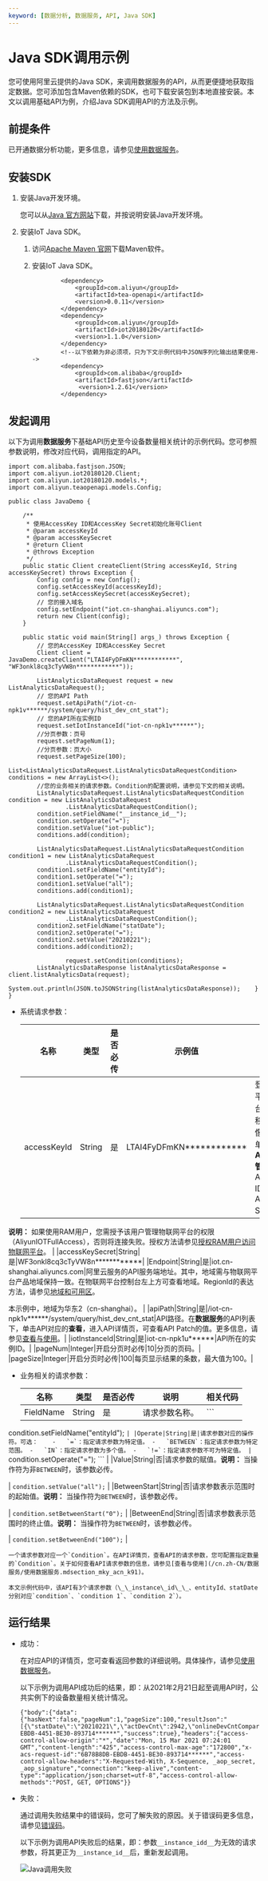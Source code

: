 ```yaml
---
keyword: [数据分析, 数据服务, API, Java SDK]
---
```


# Java SDK调用示例

您可使用阿里云提供的Java SDK，来调用数据服务的API，从而更便捷地获取指定数据。您可添加包含Maven依赖的SDK，也可下载安装包到本地直接安装。本文以调用基础API为例，介绍Java SDK调用API的方法及示例。

## 前提条件

已开通数据分析功能，更多信息，请参见[使用数据服务](/cn.zh-CN/数据服务/使用数据服务.md)。

## 安装SDK

1.  安装Java开发环境。

    您可以从[Java 官方网站](http://developers.sun.com/downloads/)下载，并按说明安装Java开发环境。

2.  安装IoT Java SDK。

    1.  访问[Apache Maven 官网](http://maven.apache.org/)下载Maven软件。

    2.  安装IoT Java SDK。

        ```
                <dependency>
                    <groupId>com.aliyun</groupId>
                    <artifactId>tea-openapi</artifactId>
                    <version>0.0.11</version>
                </dependency>
                <dependency>
                    <groupId>com.aliyun</groupId>
                    <artifactId>iot20180120</artifactId>
                    <version>1.1.0</version>
                </dependency>
                <!--以下依赖为非必须项，只为下文示例代码中JSON序列化输出结果使用-->
                <dependency>    
                    <groupId>com.alibaba</groupId>
                    <artifactId>fastjson</artifactId>
                     <version>1.2.61</version>
                </dependency>
        ```


## 发起调用

以下为调用**数据服务**下基础API历史至今设备数量相关统计的示例代码。您可参照参数说明，修改对应代码，调用指定的API。

```
import com.alibaba.fastjson.JSON;
import com.aliyun.iot20180120.Client;
import com.aliyun.iot20180120.models.*;
import com.aliyun.teaopenapi.models.Config;

public class JavaDemo {

    /**
     * 使用AccessKey ID和AccessKey Secret初始化账号Client
     * @param accessKeyId
     * @param accessKeySecret
     * @return Client
     * @throws Exception
     */
    public static Client createClient(String accessKeyId, String accessKeySecret) throws Exception {
        Config config = new Config();
        config.setAccessKeyId(accessKeyId);
        config.setAccessKeySecret(accessKeySecret);
        // 您的接入域名
        config.setEndpoint("iot.cn-shanghai.aliyuncs.com");
        return new Client(config);
    }

    public static void main(String[] args_) throws Exception {
        // 您的AccessKey ID和AccessKey Secret
        Client client = JavaDemo.createClient("LTAI4FyDFmKN************", "WF3onkl8cq3cTyVW8n************"));

        ListAnalyticsDataRequest request = new ListAnalyticsDataRequest();
        // 您的API Path
        request.setApiPath("/iot-cn-npk1v******/system/query/hist_dev_cnt_stat");
        // 您的API所在实例ID
        request.setIotInstanceId("iot-cn-npk1v******");
        //分页参数：页号
        request.setPageNum(1);
        //分页参数：页大小
        request.setPageSize(100);
        List<ListAnalyticsDataRequest.ListAnalyticsDataRequestCondition> conditions = new ArrayList<>();
        //您的业务相关的请求参数。Condition的配置说明，请参见下文的相关说明。
        ListAnalyticsDataRequest.ListAnalyticsDataRequestCondition condition = new ListAnalyticsDataRequest
                .ListAnalyticsDataRequestCondition();
        condition.setFieldName("__instance_id__");
        condition.setOperate("=");
        condition.setValue("iot-public");
        conditions.add(condition);

        ListAnalyticsDataRequest.ListAnalyticsDataRequestCondition condition1 = new ListAnalyticsDataRequest
                .ListAnalyticsDataRequestCondition();
        condition1.setFieldName("entityId");
        condition1.setOperate("=");
        condition1.setValue("all");
        conditions.add(condition1);

        ListAnalyticsDataRequest.ListAnalyticsDataRequestCondition condition2 = new ListAnalyticsDataRequest
                .ListAnalyticsDataRequestCondition();
        condition2.setFieldName("statDate");
        condition2.setOperate("=");
        condition2.setValue("20210221");
        conditions.add(condition2);

                request.setCondition(conditions);
        ListAnalyticsDataResponse listAnalyticsDataResponse = client.listAnalyticsData(request);
        System.out.println(JSON.toJSONString(listAnalyticsDataResponse));    }
}
```

-   系统请求参数：

    |名称|类型|是否必传|示例值|描述|
    |--|--|----|---|--|
    |accessKeyId|String|是|LTAI4FyDFmKN\*\*\*\*\*\*\*\*\*\*\*\*|登录物联网平台控制台，将鼠标移至账号头像上，然后单击**AccessKey管理**，获取AccessKey ID和AccessKey Secret。

**说明：** 如果使用RAM用户，您需授予该用户管理物联网平台的权限（AliyunIOTFullAccess），否则将连接失败。授权方法请参见[授权RAM用户访问物联网平台](/cn.zh-CN/权限管理/账号授权/RAM授权管理/RAM用户访问.md)。 |
    |accessKeySecret|String|是|WF3onkl8cq3cTyVW8n\*\*\*\*\*\*\*\*\*\*\*\*|
    |Endpoint|String|是|iot.cn-shanghai.aliyuncs.com|阿里云服务的API服务端地址。其中，地域需与物联网平台产品地域保持一致。在物联网平台控制台左上方可查看地域。RegionId的表达方法，请参见[地域和可用区]()。

本示例中，地域为华东2（cn-shanghai）。 |
    |apiPath|String|是|/iot-cn-npk1v\*\*\*\*\*\*/system/query/hist\_dev\_cnt\_stat|API路径。在**数据服务**的API列表下，单击API对应的**查看**，进入API详情页，可查看API Patch的值。更多信息，请参见[查看与使用](/cn.zh-CN/数据服务/使用数据服务.mdsection_mky_acn_k91)。|
    |iotInstanceId|String|是|iot-cn-npk1u\*\*\*\*\*\*|API所在的实例ID。|
    |pageNum|Integer|开启分页时必传|10|分页的页码。|
    |pageSize|Integer|开启分页时必传|100|每页显示结果的条数，最大值为100。|

-   业务相关的请求参数：

    |名称|类型|是否必传|说明|相关代码|
    |--|--|----|--|----|
    |FieldName|String|是|请求参数名称。|    ```
 condition.setFieldName("entityId");
    ``` |
    |Operate|String|是|请求参数对应的操作符。可选：    -   `=`：指定请求参数为特定值。
    -   `BETWEEN`：指定请求参数为特定范围。
    -   `IN`：指定请求参数为多个值。
    -   `!=`：指定请求参数不可为特定值。
|    ```
 condition.setOperate("=");
    ``` |
    |Value|String|否|请求参数的赋值。**说明：** 当操作符为非`BETWEEN`时，该参数必传。

|    ```
 condition.setValue("all");
    ``` |
    |BetweenStart|String|否|请求参数表示范围时的起始值。**说明：** 当操作符为`BETWEEN`时，该参数必传。

|    ```
 condition.setBetweenStart("0");
    ``` |
    |BetweenEnd|String|否|请求参数表示范围时的终止值。**说明：** 当操作符为`BETWEEN`时，该参数必传。

|    ```
condition.setBetweenEnd("100");
    ``` |

    一个请求参数对应一个`Condition`。在API详情页，查看API的请求参数，您可配置指定数量的`Condition`。关于如何查看API请求参数的信息，请参见[查看与使用](/cn.zh-CN/数据服务/使用数据服务.mdsection_mky_acn_k91)。

    本文示例代码中，该API有3个请求参数（\_\_instance\_id\_\_、entityId、statDate分别对应`condition`、`condition 1`、`condition 2`）。


## 运行结果

-   成功：

    在对应API的详情页，您可查看返回参数的详细说明。具体操作，请参见[使用数据服务](/cn.zh-CN/数据服务/使用数据服务.md)。

    以下示例为调用API成功后的结果，即：从2021年2月21日起至调用API时，公共实例下的设备数量相关统计情况。

    ```
    {"body":{"data":{"hasNext":false,"pageNum":1,"pageSize":100,"resultJson":"[{\"statDate\":\"20210221\",\"actDevCnt\":2942,\"onlineDevCntCompare\":0.00,\"livelyDevCntCompare\":8.99,\"livelyDevCnt\":1527,\"onlineDevRate\":23.08,\"crtDevCnt\":169025,\"livelyDevRate\":51.90,\"crtDevCntCompare\":0.08,\"onlineDevCnt\":679,\"actDevRate\":1.74,\"actDevCntCompare\":4.55}]"},"requestId":"6B78B8DB-EBDB-4451-BE30-893714******","success":true},"headers":{"access-control-allow-origin":"*","date":"Mon, 15 Mar 2021 07:24:01 GMT","content-length":"425","access-control-max-age":"172800","x-acs-request-id":"6B78B8DB-EBDB-4451-BE30-893714******","access-control-allow-headers":"X-Requested-With, X-Sequence, _aop_secret, _aop_signature","connection":"keep-alive","content-type":"application/json;charset=utf-8","access-control-allow-methods":"POST, GET, OPTIONS"}}
    ```

-   失败：

    通过调用失败结果中的错误码，您可了解失败的原因。关于错误码更多信息，请参见[错误码](/cn.zh-CN/数据服务/错误码.md)。

    以下示例为调用API失败后的结果，即：参数`__instance_idd__`为无效的请求参数，将其更正为`__instance_id__`后，重新发起调用。

    ![Java调用失败](https://static-aliyun-doc.oss-accelerate.aliyuncs.com/assets/img/zh-CN/2910085161/p249798.gif)


